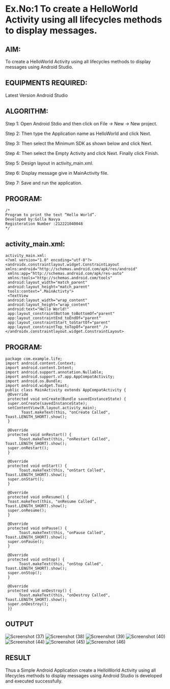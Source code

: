# Ex.No:1 To create a HelloWorld Activity using all lifecycles methods to display messages.


## AIM:

To create a HelloWorld Activity using all lifecycles methods to display messages using Android Studio.

## EQUIPMENTS REQUIRED:

Latest Version Android Studio

## ALGORITHM:

Step 1: Open Android Stdio and then click on File -> New -> New project.

Step 2: Then type the Application name as HelloWorld and click Next. 

Step 3: Then select the Minimum SDK as shown below and click Next.

Step 4: Then select the Empty Activity and click Next. Finally click Finish.

Step 5: Design layout in activity_main.xml.

Step 6: Display message give in MainActivity file.

Step 7: Save and run the application.

## PROGRAM:
```
/*
Program to print the text “Hello World”.
Developed by:Golla Navya
Registeration Number :212221040048
*/
```
## activity_main.xml:
```
activity_main.xml:
<?xml version="1.0" encoding="utf-8"?>
<androidx.constraintlayout.widget.ConstraintLayout
xmlns:android="http://schemas.android.com/apk/res/android"
 xmlns:app="http://schemas.android.com/apk/res-auto"
 xmlns:tools="http://schemas.android.com/tools"
 android:layout_width="match_parent"
 android:layout_height="match_parent"
 tools:context=".MainActivty">
 <TextView
 android:layout_width="wrap_content"
 android:layout_height="wrap_content"
 android:text="Hello World!"
 app:layout_constraintBottom_toBottomOf="parent"
 app:layout_constraintEnd_toEndOf="parent"
 app:layout_constraintStart_toStartOf="parent"
 app:layout_constraintTop_toTopOf="parent" />
</androidx.constraintlayout.widget.ConstraintLayout>
```
## PROGRAM:
```
package com.example.life;
import android.content.Context;
import android.content.Intent;
import android.support.annotation.Nullable;
import android.support.v7.app.AppCompatActivity;
import android.os.Bundle;
import android.widget.Toast;
public class MainActivity extends AppCompatActivity {
 @Override
 protected void onCreate(Bundle savedInstanceState) {
 super.onCreate(savedInstanceState);
 setContentView(R.layout.activity_main);
       Toast.makeText(this, "onCreate Called",
Toast.LENGTH_SHORT).show();
 }
 
 @Override
 protected void onRestart() {
      Toast.makeText(this, "onRestart Called",
Toast.LENGTH_SHORT).show();
 super.onRestart();
 }
 
 @Override
 protected void onStart() {
      Toast.makeText(this, "onStart Called",
Toast.LENGTH_SHORT).show();
 super.onStart();
 }
 
 @Override
 protected void onResume() {
 Toast.makeText(this, "onResume Called",
Toast.LENGTH_SHORT).show();
 super.onResume();
 }
 
 @Override
 protected void onPause() {
      Toast.makeText(this, "onPause Called",
Toast.LENGTH_SHORT).show();
 super.onPause();
 }
 
 @Override
 protected void onStop() {
      Toast.makeText(this, "onStop Called",
Toast.LENGTH_SHORT).show();
 super.onStop();
 }
 
 @Override
 protected void onDestroy() {
      Toast.makeText(this, "onDestroy Called",
Toast.LENGTH_SHORT).show();
 super.onDestroy();
 }}
```

## OUTPUT
![Screenshot (37)](https://github.com/gsuryanavya/lifecycle/assets/133086963/e20cec45-abfb-4cca-b883-01fe573b83bf)
![Screenshot (38)](https://github.com/gsuryanavya/lifecycle/assets/133086963/3767a7dd-6d71-44e3-9936-81936d28497d)
![Screenshot (39)](https://github.com/gsuryanavya/lifecycle/assets/133086963/7c4524a1-4a1e-464e-a72e-9ece54e765fc)
![Screenshot (40)](https://github.com/gsuryanavya/lifecycle/assets/133086963/20319a4c-9ebe-4067-b0b0-ce8852dbab00)
![Screenshot (44)](https://github.com/gsuryanavya/lifecycle/assets/133086963/e237b1ce-1406-46ba-87fb-3950848ed0d1)
![Screenshot (45)](https://github.com/gsuryanavya/lifecycle/assets/133086963/889b187f-ada9-4085-a0f0-0db2727a4c7c)
![Screenshot (46)](https://github.com/gsuryanavya/lifecycle/assets/133086963/9b2e85b5-ac54-4fb3-bcbb-7982b1a49506)




## RESULT
Thus a Simple Android Application create a HelloWorld Activity using all lifecycles methods to display messages using Android Studio is developed and executed successfully.

